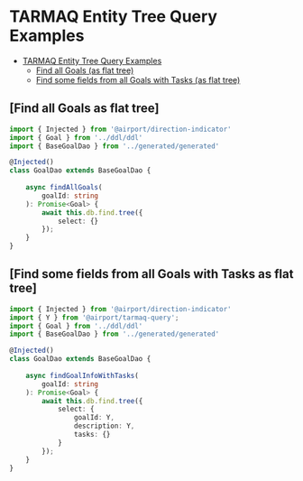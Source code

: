 # TARMAQ Entity Tree Query Examples
<!-- TOC -->

- [TARMAQ Entity Tree Query Examples](#TARMAQ-entity-tree-query-examples)
    - [Find all Goals (as flat tree)](#find-all-goals-as-flat-tree)
    - [Find some fields from all Goals with Tasks (as flat tree)](#find-some-fields-from-all-goals-with-tasks-as-flat-tree)

<!-- /TOC -->

## [Find all Goals as flat tree]

```ts
import { Injected } from '@airport/direction-indicator'
import { Goal } from '../ddl/ddl'
import { BaseGoalDao } from '../generated/generated'

@Injected()
class GoalDao extends BaseGoalDao {
    
	async findAllGoals(
		goalId: string
	): Promise<Goal> {
        await this.db.find.tree({
            select: {}
        });
    }
}
```

## [Find some fields from all Goals with Tasks as flat tree]

```ts
import { Injected } from '@airport/direction-indicator'
import { Y } from '@airport/tarmaq-query';
import { Goal } from '../ddl/ddl'
import { BaseGoalDao } from '../generated/generated'

@Injected()
class GoalDao extends BaseGoalDao {
    
	async findGoalInfoWithTasks(
		goalId: string
	): Promise<Goal> {
        await this.db.find.tree({
            select: {
                goalId: Y,
                description: Y,
                tasks: {}
            }
        });
    }
}
```